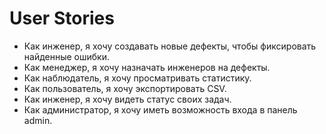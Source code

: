# User Stories

- Как инженер, я хочу создавать новые дефекты, чтобы фиксировать найденные ошибки.  
- Как менеджер, я хочу назначать инженеров на дефекты.  
- Как наблюдатель, я хочу просматривать статистику.  
- Как пользователь, я хочу экспортировать CSV.  
- Как инженер, я хочу видеть статус своих задач.  
- Как администратор, я хочу иметь возможность входа в панель admin.